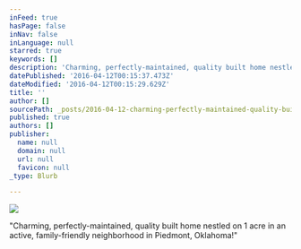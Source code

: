 ```yaml
---
inFeed: true
hasPage: false
inNav: false
inLanguage: null
starred: true
keywords: []
description: 'Charming, perfectly-maintained, quality built home nestled on 1 acre in an active, family-friendly neighborhood in Piedmont, Oklahoma!'
datePublished: '2016-04-12T00:15:37.473Z'
dateModified: '2016-04-12T00:15:29.629Z'
title: ''
author: []
sourcePath: _posts/2016-04-12-charming-perfectly-maintained-quality-built-home-nestled-o.md
published: true
authors: []
publisher:
  name: null
  domain: null
  url: null
  favicon: null
_type: Blurb

---
```

![](https://the-grid-user-content.s3-us-west-2.amazonaws.com/e8a8ae21-874c-4ad4-9c1e-11127698a19c.jpg)

"Charming, perfectly-maintained, quality built home nestled on 1 acre in an active, family-friendly neighborhood in Piedmont, Oklahoma!"